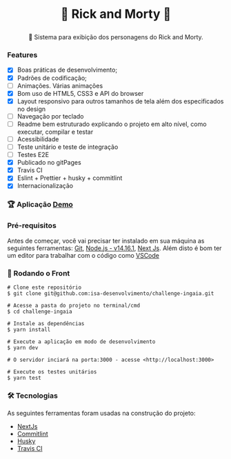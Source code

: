 <h1 align="center">

👾  Rick and Morty 👾
</h1>
<p align="center">🚀  Sistema para exibição  dos personagens do Rick and Morty.
</p>

### Features

- [x]  Boas práticas de desenvolvimento;
- [x]  Padrões de codificação;
- [ ]  Animações. Várias animações
- [x]  Bom uso de HTML5, CSS3 e API do browser
- [x]  Layout responsivo para outros tamanhos de tela além dos especificados no design
- [ ]  Navegação por teclado
- [ ]  Readme bem estruturado explicando o projeto em alto nível, como executar, compilar e testar
- [ ]  Acessibilidade
- [ ]  Teste unitário e teste de integração
- [ ]  Testes E2E
- [x]  Publicado no gitPages
- [x]  Travis CI
- [x]  Eslint + Prettier + husky + commitlint
- [x]  Internacionalização

### 🏆 Aplicação [Demo](https://pokemontt.herokuapp.com/)

### Pré-requisitos

Antes de começar, você vai precisar ter instalado em sua máquina as seguintes ferramentas:
[Git](https://git-scm.com/), [Node.js - v14.16.1](https://nodejs.org/en/), [Next Js](https://nextjs.org/).
Além disto é bom ter um editor para trabalhar com o código como [VSCode](https://code.visualstudio.com/)

### 🎲 Rodando o Front

```
# Clone este repositório
$ git clone git@github.com:isa-desenvolvimento/challenge-ingaia.git

# Acesse a pasta do projeto no terminal/cmd
$ cd challenge-ingaia

# Instale as dependências 
$ yarn install

# Execute a aplicação em modo de desenvolvimento
$ yarn dev

# O servidor inciará na porta:3000 - acesse <http://localhost:3000>

# Execute os testes unitários
$ yarn test

```

### 🛠 Tecnologias

As seguintes ferramentas foram usadas na construção do projeto:

- [NextJs](https://nextjs.org/)
- [Commitlint](https://commitlint.js.org/)
- [Husky](https://www.husky.com.br/)
- [Travis CI](https://travis-ci.com/)
